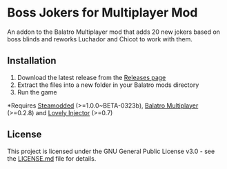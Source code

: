 # Boss Jokers for Multiplayer Mod

An addon to the Balatro Multiplayer mod that adds 20 new jokers based on boss blinds and reworks Luchador and Chicot to work with them.

## Installation

1. Download the latest release from the [Releases page](https://github.com/salpootsy/BossJokers/releases/latest)
2. Extract the files into a new folder in your Balatro mods directory
3. Run the game

*Requires [Steamodded](https://github.com/Steamodded/smods) (>=1.0.0~BETA-0323b), [Balatro Multiplayer](https://github.com/Balatro-Multiplayer/BalatroMultiplayer) (>=0.2.8) and [Lovely Injector](https://github.com/ethangreen-dev/lovely-injector) (>=0.7)

## License

This project is licensed under the GNU General Public License v3.0 - see the [LICENSE.md](https://github.com/salpootsy/BossJokers/blob/main/LICENSE) file for details.
